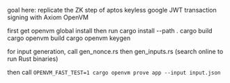 goal here: replicate the ZK step of aptos keyless google JWT transaction signing with Axiom OpenVM

first get openvm global install
then run
cargo install --path .
cargo build
cargo openvm build
cargo openvm keygen

for input generation, call gen_nonce.rs then gen_inputs.rs (search online to run Rust binaries)

then call 
`OPENVM_FAST_TEST=1 cargo openvm prove app --input input.json`

